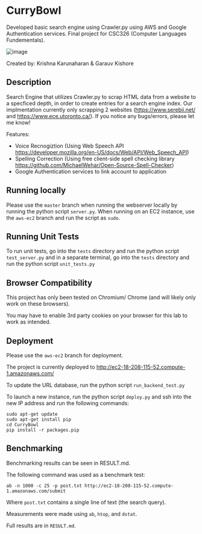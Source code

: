# CurryBowl
Developed basic search engine using Crawler.py using AWS and Google Authentication services. Final project for CSC326 (Computer Languages Fundementals).

![image](https://i.imgur.com/UtOW4PD.png)


Created by: Krishna Karunaharan & Garauv Kishore

## Description
Search Engine that utilizes Crawler.py to scrap HTML data from a website to a specficed depth, in order to create entries for a search engine index. Our implmentation currently only scrapping 2 websites (https://www.serebii.net/ and https://www.ece.utoronto.ca/). If you notice any bugs/errors, please let me know!

Features:
- Voice Recnogiztion (Using Web Speech API https://developer.mozilla.org/en-US/docs/Web/API/Web_Speech_API)
- Spelling Correction (Using free client-side spell checking library https://github.com/MichaelWehar/Open-Source-Spell-Checker)
- Google Authentication services to link account to application

## Running locally
Please use the `master` branch when running the webserver locally by running the python script `server.py`. When running on an EC2 instance, use the `aws-ec2` branch and run the script as `sudo`.

## Running Unit Tests

To run unit tests, go into the `tests` directory and run the python script `test_server.py` and in a separate terminal, go into the `tests` directory and run the python script `unit_tests.py`

## Browser Compatibility

This project has only been tested on Chromium/ Chrome (and will likely only work on these browsers).

You may have to enable 3rd party cookies on your browser for this lab to work as intended.

## Deployment
Please use the `aws-ec2` branch for deployment.

The project is currently deployed to http://ec2-18-208-115-52.compute-1.amazonaws.com/

To update the URL database, run the python script `run_backend_test.py`

To launch a new instance, run the python script `deploy.py` and ssh into the new IP address and run the following commands:

```
sudo apt-get update
sudo apt-get install pip
cd CurryBowl
pip install -r packages.pip
```


## Benchmarking
Benchmarking results can be seen in RESULT.md.

The following command was used as a benchmark test:

```
ab -n 1000 -c 25 -p post.txt http://ec2-18-208-115-52.compute-1.amazonaws.com/submit

```

Where `post.txt` contains a single line of text (the search query).

Measurements were made using `ab`, `htop`, and `dstat`.

Full results are in `RESULT.md`.
